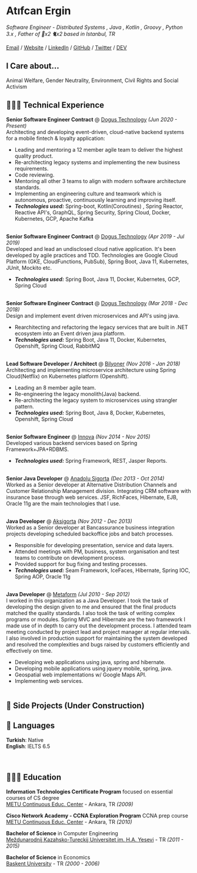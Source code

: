 # Atıfcan Ergin

_Software Engineer - Distributed Systems , Java , Kotlin , Groovy , Python 3.x , Father of 🐶x2 🐈x2 based in Istanbul, TR_ <br>

[Email](mailto:atifcanergin@gmail.com) / [Website]() / [LinkedIn](https://www.linkedin.com/in/atifcanergin/) / [GitHub](https://github.com/ozthemagician/) / [Twitter](https://twitter.com/codicelautus/) / [DEV]()

## I Care about...
Animal Welfare, Gender Neutrality, Environment, Civil Rights and Social Activism

## 👩🏼‍💻 Technical Experience

**Senior Software Engineer Contract** @ [Dogus Technology](https://www.linkedin.com/company/dogus-teknoloji/) _(Jun 2020 - Present)_ <br>
Architecting and developing event-driven, cloud-native backend systems for a mobile fintech & loyalty application:
  - Leading and mentoring a 12 member agile team to deliver the highest quality product.
  - Re-architecting legacy systems and implementing the new business requirements.
  - Code reviewing.
  - Mentoring all other 3 teams to align with modern software architecture standards.
  - Implementing an engineering culture and teamwork which is autonomous, proactive, continuously learning and improving itself.
  - **_Technologies used:_** Spring-boot, Kotlin(Coroutines) , Spring Reactor, Reactive API's, GraphQL, Spring Security, Spring Cloud, Docker, Kubernetes, GCP, Apache Kafka
<br><br>

**Senior Software Engineer Contract** @ [Dogus Technology](https://www.linkedin.com/company/dogus-teknoloji/) _(Apr 2019 - Jul 2019)_  <br>
Developed and lead an undisclosed cloud native application. It's been developed by agile practices and TDD. Technologies are Google Cloud Platform (GKE, CloudFunctions, PubSub), Spring Boot, Java 11, Kubernetes, JUnit, Mockito etc.
  - **_Technologies used:_** Spring Boot, Java 11, Docker, Kubernetes, GCP, Spring Cloud
<br><br>

**Senior Software Engineer Contract** @ [Dogus Technology](https://www.linkedin.com/company/dogus-teknoloji/) _(Mar 2018 - Dec 2018)_  <br>
Design and implement event driven microservices and API's using java.
  - Rearchitecting and refactoring the legacy services that are built in .NET ecosystem into an Event driven java platform.
  - **_Technologies used:_** Spring Boot, Java 11, Docker, Kubernetes, Openshift, Spring Cloud, RabbitMQ
<br><br>

**Lead Software Developer / Architect** @ [Bilyoner](https://www.linkedin.com/company/bilyoner/) _(Nov 2016 - Jan 2018)_ <br>
Architecting and implementing microservice architecture using Spring Cloud(Netflix) on Kubernetes platform (Openshift).
  - Leading an 8 member agile team.
  - Re-engineering the legacy monolith(Java) backend.
  - Re-architecting the legacy system to microservices using strangler pattern.
  - **_Technologies used:_** Spring Boot, Java 8, Docker, Kubernetes, Openshift, Spring Cloud
    <br><br>

**Senior Software Engineer** @ [Innova](https://www.linkedin.com/company/innova/) _(Nov 2014 - Nov 2015)_ <br>
Developed various backend services based on Spring Framework+JPA+RDBMS.
  - **_Technologies used:_** Spring Framework, REST, Jasper Reports.
  <br><br>

**Senior Java Developer** @ [Anadolu Sigorta](https://www.linkedin.com/company/anadolusigorta/) _(Dec 2013 - Oct 2014)_ <br>
Worked as a Senior developer at Alternative Distribution Channels and Customer Relationship Management division. Integrating CRM software with insurance base through web services. JSF, RichFaces, Hibernate, EJB, Oracle 11g are the main technologies that I use.
  <br><br>
  
**Java Developer** @ [Aksigorta](https://www.linkedin.com/company/aksigorta/) _(Nov 2012 - Dec 2013)_ <br>
Worked as a Senior developer at Bancassurance business integration projects developing scheduled backoffice jobs and batch processes. 
  - Responsible for developing presentation, service and data layers. 
  - Attended meetings with PM, business, system organisation and test teams to contribute on development process. 
  - Provided support for bug fixing and testing processes.
  - **_Technologies used:_** Seam Framework, IceFaces, Hibernate, Spring IOC, Spring AOP, Oracle 11g
  <br><br>
  
**Java Developer** @ [Metaform](https://www.linkedin.com/company/metaform-bilisim-ltd/) _(Jul 2010 - Sep 2012)_ <br>
I worked in this organization as a Java Developer. I took the task of developing the design given to me and ensured that the final products matched the quality standards. I also took the task of writing complex programs or modules. Spring MVC and Hibernate are the two framework I made use of in depth to carry out the development process. I attended team meeting conducted by project lead and project manager at regular intervals. I also involved in production support for maintaining the system developed and resolved the complexities and bugs raised by customers efficiently and effectively on time.

  - Developing web applications using java, spring and hibernate. 
  - Developing mobile applications using jquery mobile, spring, java.
  - Geospatial web implementations w/ Google Maps API.
  - Implementing web services.
  <br><br>

## 📌 Side Projects (Under Construction)


## 💬 Languages

**Turkish**: Native <br>
**English**: IELTS 6.5 <br>
<br><br>

## 👩🏼‍🎓 Education

**Information Technologies Certificate Program** focused on essential courses of CS degree<br>
[METU Continuous Educ. Center](https://idea.metu.edu.tr/?lang=en) - Ankara, TR _(2009)_ <br>

**Cisco Network Academy - CCNA Exploration Program** CCNA prep course<br>
[METU Continuous Educ. Center](https://sem.metu.edu.tr/) - Ankara, TR _(2010)_ <br>

**Bachelor of Science** in Computer Engineering<br>
[Meždunarodnij Kazahsko-Tureckij Universitet im. H.A. Yesevi](https://www.ayu.edu.tr) - TR _(2011 - 2015)_

**Bachelor of Science** in Economics<br>
[Baskent University](https://www.baskent.edu.tr) - TR _(2000 - 2006)_
